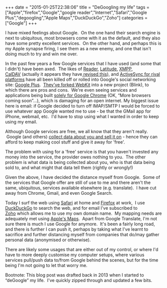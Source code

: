 +++
date = "2015-01-25T22:38:06"
title = "DeGoogling my life"
tags = ["Apple","firefox","Google","google reader","Internet","Safari","Google Plus","degoogling","Apple Maps","DuckDuckGo","Zoho"]
categories = ["Google"]
+++

I have mixed feelings about Google.  On the one hand their search engine is next to ubiquitous, most browsers come with it as the default, and they also have some pretty excellent services.  On the other hand, and perhaps this is my Apple synapse firing, I see them as a new enemy, and one that isn't doing much to try and win me over. 
 
In the past few years a few Google services that I have used (and some that I didn't) have been axed.  The likes of [Reader][1], [Latitude][2], [XMPP][3], [CalDAV][4] (actually it appears they have[ revised this][5]), and [ActiveSync for rival platforms][6] have all been killed off or rolled into Google's social networking site: [Google Plus][7].  [They've forked WebKit][8] into a new project (Blink), to which there are pros and cons.  We're even seeing services and applications being built [solely for Google Chrome][9] (OK, “More browsers coming soon”...), which is damaging for an open internet. 
My biggest issue here is email: if Google decided to turn off IMAP/SMTP I would be forced to use whatever app Google wanted me to use - be that the GMail app for iPhone, webmail, etc.  I'd have to stop using what I wanted in order to keep using my email. 
 
Although Google services are free, we all know that they aren't really.  Google (and others) [collect data about you and sell it on][10] - hence they can afford to keep making cool stuff and give it away for 'free'. 
 
The problem with using for a 'free' service is that you haven't invested any money into the service, the provider owes nothing to you.  The other problem is what data is being collected about you, who is that data being sold to, and what might that data tell them (rightly or wrongly!) 
 
Given the above, I have decided the distance myself from Google.  Some of the services that Google offer are still of use to me and there aren't the same, ubiquitous, services available elsewhere (e.g. translate).  I have cut away from Chrome, Gmail, and even Google Search. 
 
Today I surf the web using [Safari][11] at home and [Firefox][12] at work,  I use [DuckDuckGo][13] to search the web, and for email I've subscribed to [Zoho][14] which allows me to use my own domain name.  My mapping needs are adequately met using [Apple's Maps][15].  Apart from Google Translate, I'm not sure there is much I use Google for anymore.  It's been a fairly long road, and there is further I can push it, perhaps by taking what I've learnt to sacrifice and further distancing myself from companies that do/may gather personal data (anonymised or otherwise). 
 
There are likely some usages that are either out of my control, or where I'd have to more deeply customise my computer setups, where various services pull/push data to/from Google behind the scenes, but for the time being I'm not going to let that worry me. 
 
Bootnote: This blog post was drafted back in 2013 when I started to “deGoogle” my life.  I've quickly zipped through and updated a few bits.

  [1]: http://www.theverge.com/2013/3/14/4105432/google-reader-shuts-down
  [2]: http://www.neowin.net/news/google-cans-another-product---this-time-its-latitude
  [3]: https://www.eff.org/deeplinks/2013/05/google-abandons-open-standards-instant-messaging
  [4]: http://www.sparsebundle.net/posts/google-deprecating-caldav-in-favour-of-google-calendar-api/
  [5]: http://www.zdnet.com/google-re-opens-caldav-7000016493/
  [6]: http://www.theverge.com/2012/12/14/3767626/google-dropping-google-sync-exchange-support-for-gmail-calendar-and
  [7]: https://plus.google.com
  [8]: http://www.theverge.com/2013/4/3/4180260/google-forks-webkit-with-new-blink-rendering-engine-for-chrome
  [9]: http://www.theverge.com/2015/1/21/7867529/whatsapp-is-coming-to-the-web
  [10]: http://arstechnica.com/tech-policy/2012/10/how-much-do-google-and-facebook-profit-from-your-data/
  [11]: https://www.apple.com/safari/
  [12]: https://www.mozilla.org/en-GB/firefox/new/
  [13]: https://duckduckgo.com
  [14]: https://mail.zoho.com
  [15]: https://en.wikipedia.org/wiki/Apple_Maps
